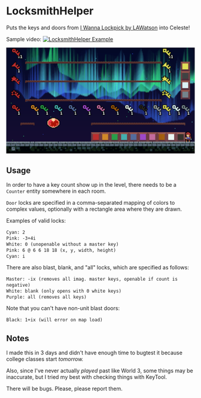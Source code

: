 # LocksmithHelper

Puts the keys and doors from [I Wanna Lockpick by LAWatson](https://lawatson.itch.io/i-wanna-lockpick) into Celeste!

Sample video: [![LocksmithHelper Example](https://img.youtube.com/vi/t6eDDkViZEk/0.jpg)](https://youtu.be/t6eDDkViZEk "LocksmithHelper Example")

![Madeline standing with keys and doors from I Wanna Lockpick of many colors and shapes](image.png)

## Usage

In order to have a key count show up in the level, there needs to be a `Counter` entity somewhere in each room. 

`Door` locks are specified in a comma-separated mapping of colors to complex values, optionally with a rectangle area where they are drawn.

Examples of valid locks:
```
Cyan: 2
Pink: -3+4i
White: 0 (unopenable without a master key)
Pink: 6 @ 6 6 18 18 (x, y, width, height)
Cyan: i
```
There are also blast, blank, and "all" locks, which are specified as follows:
```
Master: -ix (removes all imag. master keys, openable if count is negative)
White: blank (only opens with 0 white keys)
Purple: all (removes all keys)
```
Note that you can't have non-unit blast doors:
```
Black: 1+ix (will error on map load)
```


## Notes

I made this in 3 days and didn't have enough time to bugtest it because college classes start *tomorrow.*

Also, since I've never actually _played_ past like World 3, some things may be inaccurate, but I tried my best with checking things with KeyTool. 

There will be bugs. Please, please report them.